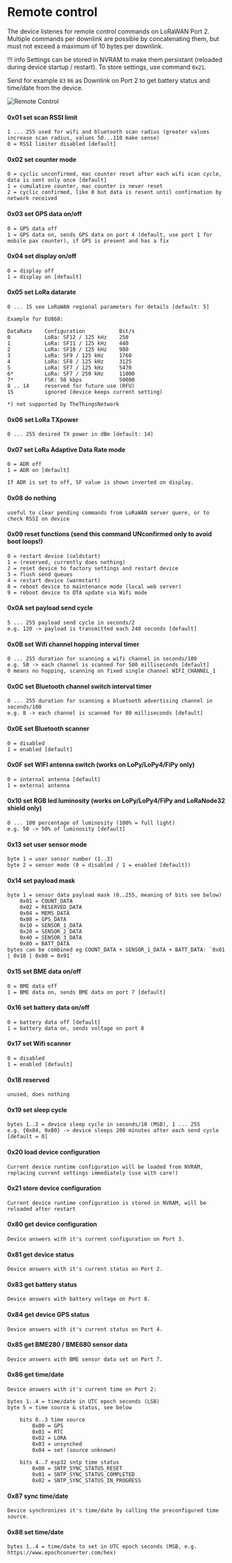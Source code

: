 # Remote control

The device listenes for remote control commands on LoRaWAN Port 2. Multiple commands per downlink are possible by concatenating them, but must not exceed a maximum of 10 bytes per downlink.

!!! info
	Settings can be stored in NVRAM to make them persistant (reloaded during device startup / restart). To store settings, use command `0x21`.

Send for example `83` `86` as Downlink on Port 2 to get battery status and time/date from the device.

![Remote Control](img/paxcounter_downlink_example.png)

#### 0x01 set scan RSSI limit

	1 ... 255 used for wifi and bluetooth scan radius (greater values increase scan radius, values 50...110 make sense)
	0 = RSSI limiter disabled [default]

#### 0x02 set counter mode

	0 = cyclic unconfirmed, mac counter reset after each wifi scan cycle, data is sent only once [default]
	1 = cumulative counter, mac counter is never reset
	2 = cyclic confirmed, like 0 but data is resent until confirmation by network received

#### 0x03 set GPS data on/off

	0 = GPS data off
	1 = GPS data on, sends GPS data on port 4 (default, use port 1 for mobile pax counter), if GPS is present and has a fix

#### 0x04 set display on/off

	0 = display off
	1 = display on [default]

#### 0x05 set LoRa datarate

	0 ... 15 see LoRaWAN regional parameters for details [default: 5]

	Example for EU868:

	DataRate	Configuration			Bit/s
	0			LoRa: SF12 / 125 kHz	250
	1			LoRa: SF11 / 125 kHz	440
	2			LoRa: SF10 / 125 kHz	980
	3			LoRa: SF9 / 125 kHz		1760
	4			LoRa: SF8 / 125 kHz		3125
	5			LoRa: SF7 / 125 kHz		5470
	6*			LoRa: SF7 / 250 kHz		11000
	7*			FSK: 50 kbps			50000
	8 .. 14		reserved for future use (RFU)
	15			ignored (device keeps current setting)

	*) not supported by TheThingsNetwork

#### 0x06 set LoRa TXpower

	0 ... 255 desired TX power in dBm [default: 14]

#### 0x07 set LoRa Adaptive Data Rate mode

	0 = ADR off
	1 = ADR on [default]

	If ADR is set to off, SF value is shown inverted on display.

#### 0x08 do nothing

	useful to clear pending commands from LoRaWAN server quere, or to check RSSI on device

#### 0x09 reset functions (send this command UNconfirmed only to avoid boot loops!)

	0 = restart device (coldstart)
	1 = (reserved, currently does nothing)
	2 = reset device to factory settings and restart device
	3 = flush send queues
	4 = restart device (warmstart)
	8 = reboot device to maintenance mode (local web server)
	9 = reboot device to OTA update via Wifi mode

#### 0x0A set payload send cycle

	5 ... 255 payload send cycle in seconds/2
	e.g. 120 -> payload is transmitted each 240 seconds [default]

#### 0x0B set Wifi channel hopping interval timer

	0 ... 255 duration for scanning a wifi channel in seconds/100
	e.g. 50 -> each channel is scanned for 500 milliseconds [default]
	0 means no hopping, scanning on fixed single channel WIFI_CHANNEL_1

#### 0x0C set Bluetooth channel switch interval timer

	0 ... 255 duration for scanning a bluetooth advertising channel in seconds/100
	e.g. 8 -> each channel is scanned for 80 milliseconds [default]

#### 0x0E set Bluetooth scanner

	0 = disabled
	1 = enabled [default]

#### 0x0F set WIFI antenna switch (works on LoPy/LoPy4/FiPy only)

	0 = internal antenna [default]
	1 = external antenna

#### 0x10 set RGB led luminosity (works on LoPy/LoPy4/FiPy and LoRaNode32 shield only)

	0 ... 100 percentage of luminosity (100% = full light)
	e.g. 50 -> 50% of luminosity [default]

#### 0x13 set user sensor mode

	byte 1 = user sensor number (1..3)
	byte 2 = sensor mode (0 = disabled / 1 = enabled [default])

#### 0x14 set payload mask

	byte 1 = sensor data payload mask (0..255, meaning of bits see below)
        0x01 = COUNT_DATA
        0x02 = RESERVED_DATA
        0x04 = MEMS_DATA
        0x08 = GPS_DATA
        0x10 = SENSOR_1_DATA
        0x20 = SENSOR_2_DATA
        0x40 = SENSOR_3_DATA
        0x80 = BATT_DATA
    bytes can be combined eg COUNT_DATA + SENSOR_1_DATA + BATT_DATA: `0x01 | 0x10 | 0x80 = 0x91`

#### 0x15 set BME data on/off

	0 = BME data off
	1 = BME data on, sends BME data on port 7 [default]

#### 0x16 set battery data on/off

	0 = battery data off [default]
	1 = battery data on, sends voltage on port 8

#### 0x17 set Wifi scanner

	0 = disabled
	1 = enabled [default]

#### 0x18 reserved

    unused, does nothing

#### 0x19 set sleep cycle

	bytes 1..2 = device sleep cycle in seconds/10 (MSB), 1 ... 255
	e.g. {0x04, 0xB0} -> device sleeps 200 minutes after each send cycle [default = 0]

#### 0x20 load device configuration

	Current device runtime configuration will be loaded from NVRAM, replacing current settings immediately (use with care!)

#### 0x21 store device configuration

	Current device runtime configuration is stored in NVRAM, will be reloaded after restart

#### 0x80 get device configuration

	Device answers with it's current configuration on Port 3.

#### 0x81 get device status

	Device answers with it's current status on Port 2.

#### 0x83 get battery status

	Device answers with battery voltage on Port 8.

#### 0x84 get device GPS status

	Device answers with it's current status on Port 4.

#### 0x85 get BME280 / BME680 sensor data

	Device answers with BME sensor data set on Port 7.

#### 0x86 get time/date

	Device answers with it's current time on Port 2:

	bytes 1..4 = time/date in UTC epoch seconds (LSB)
	byte 5 = time source & status, see below

		bits 0..3 time source
			0x00 = GPS
			0x01 = RTC
			0x02 = LORA
			0x03 = unsynched
			0x04 = set (source unknown)

		bits 4..7 esp32 sntp time status
			0x00 = SNTP_SYNC_STATUS_RESET
			0x01 = SNTP_SYNC_STATUS_COMPLETED
			0x02 = SNTP_SYNC_STATUS_IN_PROGRESS

#### 0x87 sync time/date

	Device synchronizes it's time/date by calling the preconfigured time source.

#### 0x88 set time/date

	bytes 1..4 = time/date to set in UTC epoch seconds (MSB, e.g. https://www.epochconverter.com/hex)
